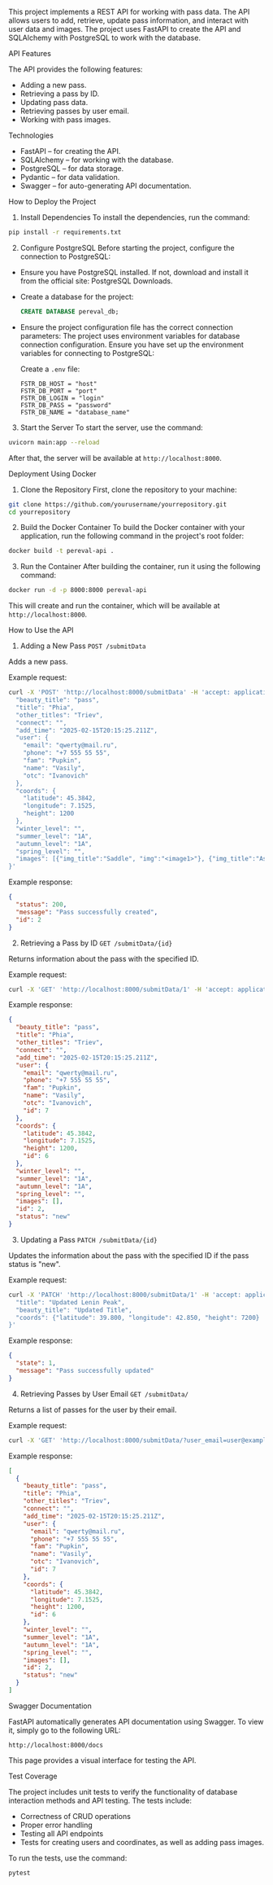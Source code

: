 This project implements a REST API for working with pass data. The API allows users to add, retrieve, update pass information, and interact with user data and images. The project uses FastAPI to create the API and SQLAlchemy with PostgreSQL to work with the database.

API Features

The API provides the following features:

- Adding a new pass.
- Retrieving a pass by ID.
- Updating pass data.
- Retrieving passes by user email.
- Working with pass images.

Technologies

- FastAPI – for creating the API.
- SQLAlchemy – for working with the database.
- PostgreSQL – for data storage.
- Pydantic – for data validation.
- Swagger – for auto-generating API documentation.

How to Deploy the Project

1. Install Dependencies
To install the dependencies, run the command:

```bash
pip install -r requirements.txt
```

2. Configure PostgreSQL
Before starting the project, configure the connection to PostgreSQL:

- Ensure you have PostgreSQL installed. If not, download and install it from the official site: PostgreSQL Downloads.
- Create a database for the project:
  ```sql
  CREATE DATABASE pereval_db;
  ```
- Ensure the project configuration file has the correct connection parameters:
  The project uses environment variables for database connection configuration. Ensure you have set up the environment variables for connecting to PostgreSQL:

  Create a `.env` file:
  ```env
  FSTR_DB_HOST = "host"
  FSTR_DB_PORT = "port"
  FSTR_DB_LOGIN = "login"
  FSTR_DB_PASS = "password"
  FSTR_DB_NAME = "database_name"
  ```

3. Start the Server
To start the server, use the command:

```bash
uvicorn main:app --reload
```

After that, the server will be available at `http://localhost:8000`.

Deployment Using Docker

1. Clone the Repository
First, clone the repository to your machine:

```bash
git clone https://github.com/yourusername/yourrepository.git
cd yourrepository
```

2. Build the Docker Container
To build the Docker container with your application, run the following command in the project's root folder:

```bash
docker build -t pereval-api .
```

3. Run the Container
After building the container, run it using the following command:

```bash
docker run -d -p 8000:8000 pereval-api
```

This will create and run the container, which will be available at `http://localhost:8000`.

How to Use the API

1. Adding a New Pass
`POST /submitData`

Adds a new pass.

Example request:

```bash
curl -X 'POST' 'http://localhost:8000/submitData' -H 'accept: application/json' -H 'Content-Type: application/json' -d '{
  "beauty_title": "pass",
  "title": "Phia",
  "other_titles": "Triev",
  "connect": "",
  "add_time": "2025-02-15T20:15:25.211Z",
  "user": {
    "email": "qwerty@mail.ru",
    "phone": "+7 555 55 55",
    "fam": "Pupkin",
    "name": "Vasily",
    "otc": "Ivanovich"
  },
  "coords": {
    "latitude": 45.3842,
    "longitude": 7.1525,
    "height": 1200
  },
  "winter_level": "",
  "summer_level": "1A",
  "autumn_level": "1A",
  "spring_level": "",
  "images": [{"img_title":"Saddle", "img":"<image1>"}, {"img_title":"Ascent", "img":"<image2>"}]
}'
```

Example response:

```json
{
  "status": 200,
  "message": "Pass successfully created",
  "id": 2
}
```

2. Retrieving a Pass by ID
`GET /submitData/{id}`

Returns information about the pass with the specified ID.

Example request:

```bash
curl -X 'GET' 'http://localhost:8000/submitData/1' -H 'accept: application/json'
```

Example response:

```json
{
  "beauty_title": "pass",
  "title": "Phia",
  "other_titles": "Triev",
  "connect": "",
  "add_time": "2025-02-15T20:15:25.211Z",
  "user": {
    "email": "qwerty@mail.ru",
    "phone": "+7 555 55 55",
    "fam": "Pupkin",
    "name": "Vasily",
    "otc": "Ivanovich",
    "id": 7
  },
  "coords": {
    "latitude": 45.3842,
    "longitude": 7.1525,
    "height": 1200,
    "id": 6
  },
  "winter_level": "",
  "summer_level": "1A",
  "autumn_level": "1A",
  "spring_level": "",
  "images": [],
  "id": 2,
  "status": "new"
}
```

3. Updating a Pass
`PATCH /submitData/{id}`

Updates the information about the pass with the specified ID if the pass status is "new".

Example request:

```bash
curl -X 'PATCH' 'http://localhost:8000/submitData/1' -H 'accept: application/json' -H 'Content-Type: application/json' -d '{
  "title": "Updated Lenin Peak",
  "beauty_title": "Updated Title",
  "coords": {"latitude": 39.800, "longitude": 42.850, "height": 7200}
}'
```

Example response:

```json
{
  "state": 1,
  "message": "Pass successfully updated"
}
```

4. Retrieving Passes by User Email
`GET /submitData/`

Returns a list of passes for the user by their email.

Example request:

```bash
curl -X 'GET' 'http://localhost:8000/submitData/?user_email=user@example.com' -H 'accept: application/json'
```

Example response:

```json
[
  {
    "beauty_title": "pass",
    "title": "Phia",
    "other_titles": "Triev",
    "connect": "",
    "add_time": "2025-02-15T20:15:25.211Z",
    "user": {
      "email": "qwerty@mail.ru",
      "phone": "+7 555 55 55",
      "fam": "Pupkin",
      "name": "Vasily",
      "otc": "Ivanovich",
      "id": 7
    },
    "coords": {
      "latitude": 45.3842,
      "longitude": 7.1525,
      "height": 1200,
      "id": 6
    },
    "winter_level": "",
    "summer_level": "1A",
    "autumn_level": "1A",
    "spring_level": "",
    "images": [],
    "id": 2,
    "status": "new"
  }
]
```

Swagger Documentation

FastAPI automatically generates API documentation using Swagger. To view it, simply go to the following URL:

`http://localhost:8000/docs`

This page provides a visual interface for testing the API.

Test Coverage

The project includes unit tests to verify the functionality of database interaction methods and API testing. The tests include:

- Correctness of CRUD operations
- Proper error handling
- Testing all API endpoints
- Tests for creating users and coordinates, as well as adding pass images.

To run the tests, use the command:

```bash
pytest
```
